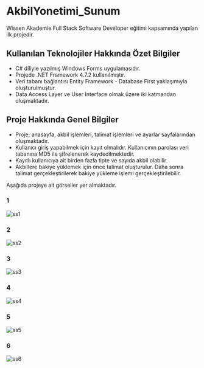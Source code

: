 # AkbilYonetimi_Sunum

Wissen Akademie Full Stack Software Developer eğitimi kapsamında yapılan ilk projedir.

## Kullanılan Teknolojiler Hakkında Özet Bilgiler

* C# diliyle yazılmış Windows Forms uygulamasıdır.
* Projede .NET Framework 4.7.2 kullanılmıştır.
* Veri tabanı bağlantısı Entity Framework - Database First yaklaşımıyla oluşturulmuştur.
* Data Access Layer ve User Interface olmak üzere iki katmandan oluşmaktadır.

## Proje Hakkında Genel Bilgiler

* Proje; anasayfa, akbil işlemleri, talimat işlemleri ve ayarlar sayfalarından oluşmaktadır. 
* Kullanıcı giriş yapabilmek için kayıt olmalıdır. Kullanıcının parolası veri tabanına MD5 ile şifrelenerek kaydedilmektedir. 
* Kayıtlı kullanıcıya ait birden fazla tipte ve sayıda akbil olabilir.
* Akbillere bakiye yüklemek için önce talimat oluşturulur. Daha sonra talimat gerçekleştirilerek bakiye yükleme işlemi gerçekleştirilebilir.

Aşağıda projeye ait görseller yer almaktadır. 

### 1

![ss1](https://user-images.githubusercontent.com/103080618/227324117-40a29e3b-5220-4121-be3a-d83c6cf3845f.png)

### 2
![ss2](https://user-images.githubusercontent.com/103080618/227327601-fd550405-ffb1-4e6d-b032-402f26f76fa1.png)

### 3
![ss3](https://user-images.githubusercontent.com/103080618/227327994-07fb9171-9496-43ac-8b32-bcc72427c26c.png)

### 4
![ss4](https://user-images.githubusercontent.com/103080618/227328560-5c4d193f-0c56-4595-be51-22f231a87a99.png)

### 5
![ss5](https://user-images.githubusercontent.com/103080618/227328660-803e2ae5-addd-4c43-9ba6-1070b113fcb7.png)

### 6
![ss6](https://user-images.githubusercontent.com/103080618/227328722-2f592e19-5634-43c0-96af-116593d591a4.png)

